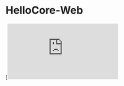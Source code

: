 # HelloCore-Web

[![Azure DevOps Build Badge](https://pkgs.dev.azure.com/devops-jps/_packaging/BuildStatus/nuget/v3/index.json)
